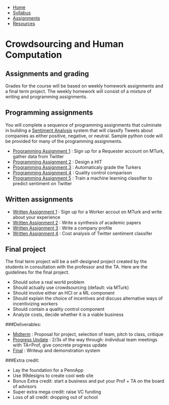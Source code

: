 <ul id="ProjectSubmenu">
    <li><a class="home" href="index.html" title="Home">Home</a></li>
    <li><a class="syllabus" href="syllabus.html" title="Syllabus">Syllabus</a></li>
    <li><a class="assignments" href="assignments.html" title="Assignments">Assignments</a></li>
    <li><a class="resources" href="resources.html" title="Resources">Resources</a></li>
</ul>

<link rel="stylesheet" type="text/css" href="stylesheet.css" />

# Crowdsourcing and Human Computation

## Assignments and grading
Grades for the course will be based on weekly homework assignments and a final term project. The weekly homework will consist of a mixture of writing and programming assignments.  

## Programming assignments

You will complete a sequence of programming assignments that culminate in building a [Sentiment Analysis](http://en.wikipedia.org/wiki/Sentiment_analysis) system that will classify Tweets about companies as either positive, negative, or neutral.  Sample python code will be provided for many of the programming assignments.

- [Programming Assignment 1]() : Sign up for a Requester account on MTurk, gather data from Twitter
- [Programming Assignment 2]() : Design a HIT
- [Programming Assignment 3]() : Automaticaly grade the Turkers
- [Programming Assignment 4]() : Quality control comparison
- [Programming Assignment 5]() : Train a machine learning classifier to predict sentiment on Twitter

## Written assignments

- [Written Assignment 1](wa1.html) : Sign up for a Worker accout on MTurk and write about your experience
- [Written Assignment 2]() : Write a synthesis of academic papers
- [Written Assignment 3]() : Write a company profile
- [Written Assignment 4]() : Cost analysis of Twitter sentiment classifer

## Final project
The final term project will be a self-designed project created by the students in consultation with the professor and the TA.  Here are the guidelines for the final project.

- Should solve a real world problem
- Should actually use crowdsourcing (default: via MTurk)
- Should involve either an HCI or a ML component
- Should explain the choice of incentives and discuss alternative ways of incentivizing workers 
- Should contain a quality control component
- Analyze costs, decide whether it is a viable business

###Deliverables: 
- [Midterm]() : Proposal for project, selection of team, pitch to class, critique 
- [Progress Update]() : 2/3s of the way through: individual team meetings with TA+Prof, give concrete progress update
- [Final]() : Writeup and demonstration system

###Extra credit: 
- Lay the foundation for a PennApp 
- Use 99designs to create cool web site
- Bonus Extra credit: start a business and put your Prof + TA on the board of advisors
- Super extra mega credit: raise VC funding 
- Loss of all credit: dropping out of school 




